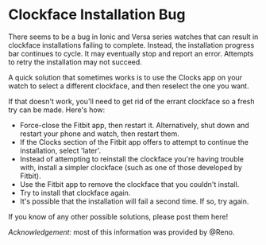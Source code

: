 Clockface Installation Bug
=====

There seems to be a bug in Ionic and Versa series watches that can result in clockface installations failing to complete. Instead, the installation progress bar continues to cycle. It may eventually stop and report an error. Attempts to retry the installation may not succeed.

A quick solution that sometimes works is to use the Clocks app on your watch to select a different clockface, and then reselect the one you want.

If that doesn't work, you'll need to get rid of the errant clockface so a fresh try can be made. Here's how:
* Force-close the Fitbit app, then restart it. Alternatively, shut down and restart your phone and watch, then restart them.
* If the Clocks section of the Fitbit app offers to attempt to continue the installation, select 'later'.
* Instead of attempting to reinstall the clockface you're having trouble with, install a simpler clockface (such as one of those developed by Fitbit).
* Use the Fitbit app to remove the clockface that you couldn't install.
* Try to install that clockface again.
* It's possible that the installation will fail a second time. If so, try again.

If you know of any other possible solutions, please post them here!

*Acknowledgement:* most of this information was provided by @Reno.
